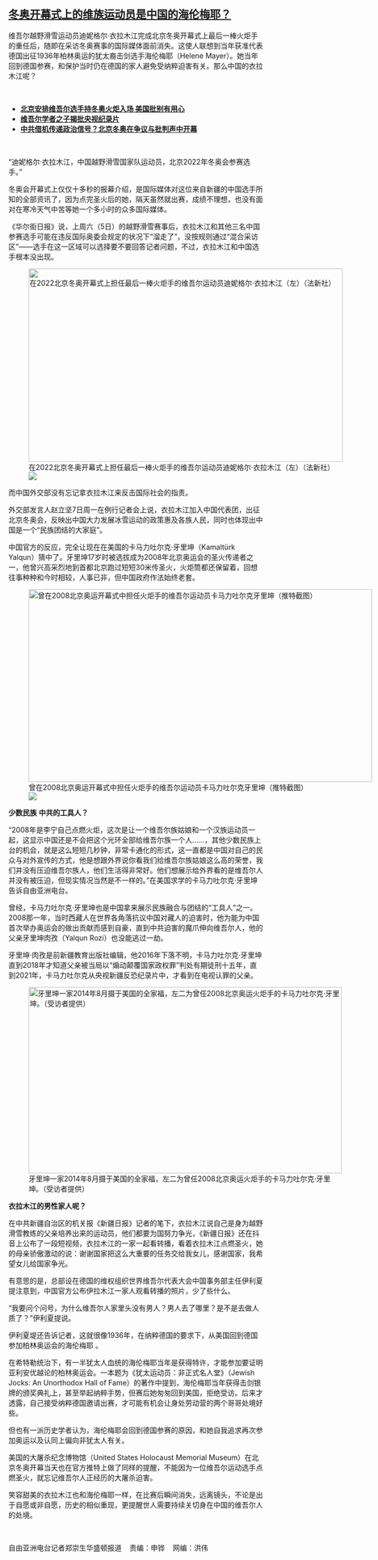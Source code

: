 <!--1644357150000-->
[冬奥开幕式上的维族运动员是中国的海伦梅耶？](https://www.rfa.org/mandarin/yataibaodao/shaoshuminzu/rc-02082022105210.html)
------

<p>维吾尔越野滑雪运动员迪妮格尔·衣拉木江完成北京冬奥开幕式上最后一棒火炬手的重任后，随即在采访冬奥赛事的国际媒体面前消失。这使人联想到当年获准代表德国出征1936年柏林奥运的犹太裔击剑选手海伦梅耶（Helene Mayer）。她当年回到德国参赛，和保护当时仍在德国的家人避免受纳粹迫害有关。那么中国的衣拉木江呢？</p><p><br/></p><ul><li><a href="https://www.rfa.org/mandarin/Xinwen/7-02062022141253.html"><strong>北京安排维吾尔选手持冬奥火炬入场 美国批别有用心</strong></a></li><li><a href="https://www.rfa.org/mandarin/yataibaodao/shaoshuminzu/hc-04072021132836.html"><strong>维吾尔学者之子揭批央视纪录片</strong></a></li><li><strong><a href="https://www.rfa.org/mandarin/yataibaodao/zhengzhi/rc-02042022143225.html">中共借机传递政治信号？北京冬奥在争议与批判声中开幕</a></strong></li></ul><p><br/></p><p>“迪妮格尔·衣拉木江，中国越野滑雪国家队运动员，北京2022年冬奥会参赛选手。”</p><p>冬奥会开幕式上仅仅十多秒的报幕介绍，是国际媒体对这位来自新疆的中国选手所知的全部资讯了，因为点完圣火后的她，隔天虽然就出赛，成绩不理想，也没有面对在寒冷天气中苦等她一个多小时的众多国际媒体。</p><p>《华尔街日报》说，上周六（5日）的越野滑雪赛事后，衣拉木江和其他三名中国参赛选手可能在违反国际奥委会规定的状况下“溜走了”，没按规则通过“混合采访区”——选手在这一区域可以选择要不要回答记者问题，不过，衣拉木江和中国选手根本没出现。</p><p><figure class="image-richtext image-inline captioned" style="width:622px;"><img alt="在2022北京冬奥开幕式上担任最后一棒火炬手的维吾尔运动员迪妮格尔·衣拉木江（左）（法新社）" height="383" src="https://www.rfa.org/mandarin/yataibaodao/shaoshuminzu/rc-02082022105210.html/rc0208c.jpg/@@images/9623eba4-54c9-48cc-b4c8-336fc4771600.png" title="rc0208c.jpg" width="622"/><figcaption class="image-caption">在2022北京冬奥开幕式上担任最后一棒火炬手的维吾尔运动员迪妮格尔·衣拉木江（左）（法新社）</figcaption><small></small><div id="zoomattribute"><a data-caption="在2022北京冬奥开幕式上担任最后一棒火炬手的维吾尔运动员迪妮格尔·衣拉木江（左）（法新社）" data-fancybox="" href="https://www.rfa.org/mandarin/yataibaodao/shaoshuminzu/rc-02082022105210.html/rc0208c.jpg" id="single_image" title="在2022北京冬奥开幕式上担任最后一棒火炬手的维吾尔运动员迪妮格尔·衣拉木江（左）（法新社）"><img src="/++plone++rfa-resources/img/icon-zoom.png"/></a></div></figure></p><p>而中国外交部没有忘记拿衣拉木江来反击国际社会的指责。</p><p>外交部发言人赵立坚7日周一在例行记者会上说，衣拉木江加入中国代表团，出征北京冬奥会，反映出中国大力发展冰雪运动的政策惠及各族人民，同时也体现出中国是一个“民族团结的大家庭”。</p><p>中国官方的反应，完全让现在在美国的卡马力吐尔克·牙里坤（Kamaltürk Yalqun）猜中了。牙里坤17岁时被选拔成为2008年北京奥运会的圣火传递者之一，他曾兴高采烈地到首都北京跑过短短30米传圣火，火炬筒都还保留着，回想往事种种和今时相较，人事已非，但中国政府作法始终老套。</p><p><figure class="image-richtext image-inline captioned" style="width:680px;"><img alt="曾在2008北京奥运开幕式中担任火炬手的维吾尔运动员卡马力吐尔克牙里坤（推特截图）" height="382" src="https://www.rfa.org/mandarin/yataibaodao/shaoshuminzu/rc-02082022105210.html/rc0208d.jpg/@@images/6afe0ff1-936e-4450-86d8-555d2c88c515.jpeg" title="rc0208d.jpg" width="680"/><figcaption class="image-caption">曾在2008北京奥运开幕式中担任火炬手的维吾尔运动员卡马力吐尔克牙里坤（推特截图）</figcaption><small></small><div id="zoomattribute"><a data-caption="曾在2008北京奥运开幕式中担任火炬手的维吾尔运动员卡马力吐尔克牙里坤（推特截图）" data-fancybox="" href="https://www.rfa.org/mandarin/yataibaodao/shaoshuminzu/rc-02082022105210.html/rc0208d.jpg" id="single_image" title="曾在2008北京奥运开幕式中担任火炬手的维吾尔运动员卡马力吐尔克牙里坤（推特截图）"><img src="/++plone++rfa-resources/img/icon-zoom.png"/></a></div></figure></p><p><strong>少数民族</strong> <strong>中共的工具人？</strong></p><p>“2008年是李宁自己点燃火炬，这次是让一个维吾尔族姑娘和一个汉族运动员一起，这显示中国还是不会把这个光环全部给维吾尔族一个人……，其他少数民族上台的机会，就是这么短短几秒钟，非常卡通化的形式，这一直都是中国对自己的民众与对外宣传的方式，他是想跟外界说你看我们给维吾尔族姑娘这么高的荣誉，我们并没有压迫维吾尔族人，他们生活得非常好。他们想展示给外界看的是维吾尔人并没有被压迫，但现实情况当然是不一样的。”在美国求学的卡马力吐尔克·牙里坤告诉自由亚洲电台。</p><p>曾经，卡马力吐尔克·牙里坤也是中国拿来展示民族融合与团结的“工具人”之一。2008那一年，当时西藏人在世界各角落抗议中国对藏人的迫害时，他为能为中国首次举办奥运会的做出贡献而感到自豪，直到中共迫害的魔爪伸向维吾尔人，他的父亲牙里坤肉孜（Yalqun Rozi）也没能逃过一劫。</p><p>牙里坤·肉孜是前新疆教育出版社编辑，他2016年下落不明，卡马力吐尔克·牙里坤直到2018年才知道父亲被当局以“煽动颠覆国家政权罪”判处有期徒刑十五年，直到2021年，卡马力吐尔克从央视新疆反恐纪录片中，才看到在电视认罪的父亲。</p><p><figure class="image-richtext image-inline captioned" style="width:620px;"><img alt="牙里坤一家2014年8月摄于美国的全家福，左二为曾任2008北京奥运火炬手的卡马力吐尔克·牙里坤。（受访者提供）" height="369" src="https://www.rfa.org/mandarin/yataibaodao/shaoshuminzu/rc-02082022105210.html/rc0208.jpg/@@images/a741be26-2ae2-4335-92e8-b0e9804c651c.jpeg" title="rc0208.jpg" width="620"/><figcaption class="image-caption">牙里坤一家2014年8月摄于美国的全家福，左二为曾任2008北京奥运火炬手的卡马力吐尔克·牙里坤。（受访者提供）</figcaption><small></small></figure></p><p><strong>衣拉木江的男性家人呢？</strong></p><p>在中共新疆自治区的机关报《新疆日报》记者的笔下，衣拉木江说自己是身为越野滑雪教练的父亲培养出来的运动员，他们都要为国努力争光，《新疆日报》还在抖音上公布了一段短视频，衣拉木江的一家一起看转播，看着衣拉木江点燃圣火，她的母亲骄傲激动的说：谢谢国家把这么大重要的任务交给我女儿，感谢国家，我希望女儿给国家争光。</p><p>有意思的是，总部设在德国的维权组织世界维吾尔代表大会中国事务部主任伊利夏提注意到，中国官方公布伊拉木江一家人观看转播的照片，少了些什么。</p><p>“我要问个问号，为什么维吾尔人家里头没有男人？男人去了哪里？是不是去做人质了？”伊利夏提说。</p><p>伊利夏堤还告诉记者，这就很像1936<span>年，在纳粹德国的要求下，从美国回到德国参加柏林奥运会的海伦梅耶 。</span></p><p>在希特勒统治下，有一半犹太人血统的海伦梅耶当年是获得特许，才能参加要证明亚利安优越论的柏林奥运会。一本题为《犹太运动员：非正式名人堂》（Jewish Jocks: An Unorthodox Hall of Fame）的著作中提到，海伦梅耶当年获得击剑银牌的颁奖典礼上，甚至举起纳粹手势，但赛后她匆匆回到美国，拒绝受访。后来才透露，自己接受纳粹德国邀请出赛，才可能有机会让身处劳动营的两个哥哥处境好些。</p><p><span>但也有一派历史学者认为，海伦梅耶会回到德国参赛的原因，和她自我追求再次参加奥运以及认同上偏向非犹太人有关。</span></p><p>美国的大屠杀纪念博物馆（United States Holocaust Memorial Museum）在北京冬奥开幕当天也在官方推特上做了同样的提醒，不能因为一位维吾尔运动选手点燃圣火，就忘记维吾尔人正经历的大屠杀迫害。</p><p>笑容甜美的衣拉木江也和海伦梅耶一样，在比赛后瞬间消失，远离镜头，不论是出于自愿或非自愿，历史的相似重现，更提醒世人需要持续关切身在中国的维吾尔人的处境。</p><p><br/></p><p>自由亚洲电台记者郑崇生华盛顿报道    责编：申铧    网编：洪伟</p>
